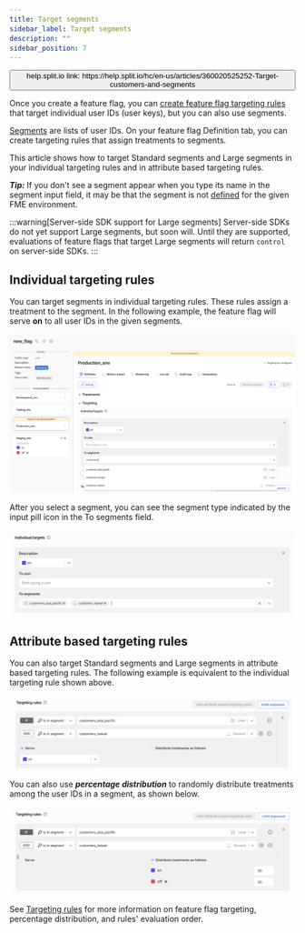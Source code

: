 ```yaml
---
title: Target segments
sidebar_label: Target segments
description: ""
sidebar_position: 7
---
```


<p>
  <button style={{borderRadius:'8px', border:'1px', fontFamily:'Courier New', fontWeight:'800', textAlign:'left'}}> help.split.io link: https://help.split.io/hc/en-us/articles/360020525252-Target-customers-and-segments </button>
</p>

Once you create a feature flag, you can [create feature flag targeting rules](/docs/feature-management-experimentation/40-feature-management/define-feature-flag-treatments-and-targeting.md#setting-up-targeting) that target individual user IDs (user keys), but you can also use segments.

[Segments](/docs/feature-management-experimentation/feature-management/segments) are lists of user IDs. On your feature flag Definition tab, you can create targeting rules that assign treatments to segments.

This article shows how to target Standard segments and Large segments in your individual targeting rules and in attribute based targeting rules.

___Tip:___ If you don't see a segment appear when you type its name in the segment input field, it may be that the segment is not [defined](/docs/feature-management-experimentation/feature-management/segments#adding-user-ids-to-a-segment) for the given FME environment.

:::warning[Server-side SDK support for Large segments]
Server-side SDKs do not yet support Large segments, but soon will. Until they are supported, evaluations of feature flags that target Large segments will return `control` on server-side SDKs. 
:::

## Individual targeting rules

You can target segments in individual targeting rules. These rules assign a treatment to the segment. In the following example, the feature flag will serve **on** to all user IDs in the given segments.

![](./static/target-segments-individual-targets.png)

After you select a segment, you can see the segment type indicated by the input pill icon in the To segments field.

![](./static/target-segments-to-segments-input.png)

## Attribute based targeting rules

You can also target Standard segments and Large segments in attribute based targeting rules. The following example is equivalent to the individual targeting rule shown above.

![](./static/target-segments-attribute-based-targeting.png)

You can also use ___percentage distribution___ to randomly distribute treatments among the user IDs in a segment, as shown below.

![](./static/target-segments-percentage-distribution.png)

See [Targeting rules](/docs/feature-management-experimentation/feature-management/define-feature-flag-treatments-and-targeting#targeting-rules) for more information on feature flag targeting, percentage distribution, and rules' evaluation order.